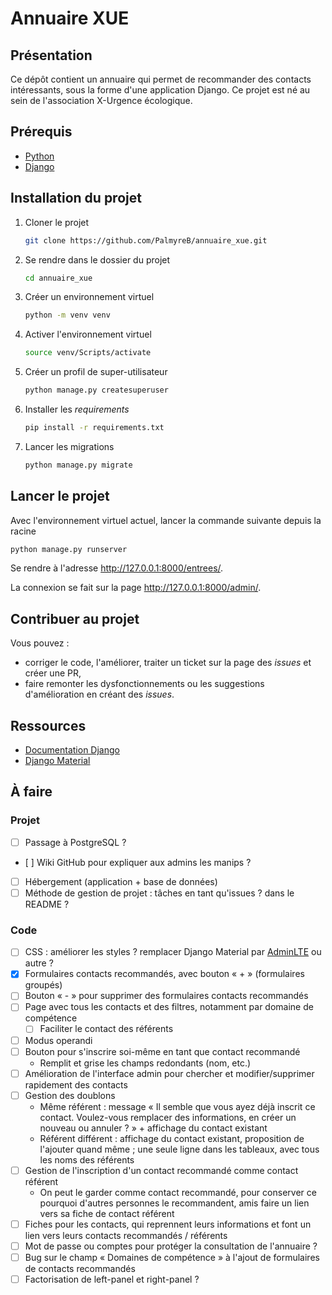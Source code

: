 # Annuaire XUE

## Présentation

Ce dépôt contient un annuaire qui permet de recommander des contacts intéressants, sous la forme d'une application Django. Ce projet est né au sein de l'association X-Urgence écologique.

## Prérequis

- [Python](https://www.python.org/downloads/)
- [Django](https://docs.djangoproject.com/en/4.1/topics/install/)

## Installation du projet

1. Cloner le projet

   ```sh
   git clone https://github.com/PalmyreB/annuaire_xue.git
   ```

2. Se rendre dans le dossier du projet

   ```sh
   cd annuaire_xue
   ```

3. Créer un environnement virtuel

   ```sh
   python -m venv venv
   ```

4. Activer l'environnement virtuel

   ```sh
   source venv/Scripts/activate
   ```

5. Créer un profil de super-utilisateur

   ```sh
   python manage.py createsuperuser
   ```

6. Installer les _requirements_

   ```sh
   pip install -r requirements.txt
   ```

7. Lancer les migrations

   ```sh
   python manage.py migrate
   ```

## Lancer le projet

Avec l'environnement virtuel actuel, lancer la commande suivante depuis la racine

```sh
python manage.py runserver
```

Se rendre à l'adresse <http://127.0.0.1:8000/entrees/>.

La connexion se fait sur la page <http://127.0.0.1:8000/admin/>.

## Contribuer au projet

Vous pouvez :

- corriger le code, l'améliorer, traiter un ticket sur la page des _issues_ et créer une PR,
- faire remonter les dysfonctionnements ou les suggestions d'amélioration en créant des _issues_.

## Ressources

- [Documentation Django](https://docs.djangoproject.com/en/4.1/)
- [Django Material](https://github.com/viewflow/django-material/)

## À faire

### Projet

- [ ] Passage à PostgreSQL ?
- [ ] Wiki GitHub pour expliquer aux admins les manips ?
- [ ] Hébergement (application + base de données)
- [ ] Méthode de gestion de projet : tâches en tant qu'issues ? dans le README ?

### Code

- [ ] CSS : améliorer les styles ? remplacer Django Material par [AdminLTE](https://adminlte.io/) ou autre ?
- [x] Formulaires contacts recommandés, avec bouton « + » (formulaires groupés)
- [ ] Bouton « - » pour supprimer des formulaires contacts recommandés
- [ ] Page avec tous les contacts et des filtres, notamment par domaine de compétence
  - [ ] Faciliter le contact des référents
- [ ] Modus operandi
- [ ] Bouton pour s'inscrire soi-même en tant que contact recommandé
  - Remplit et grise les champs redondants (nom, etc.)
- [ ] Amélioration de l'interface admin pour chercher et modifier/supprimer rapidement des contacts
- [ ] Gestion des doublons
  - Même référent : message « Il semble que vous ayez déjà inscrit ce contact. Voulez-vous remplacer des informations, en créer un nouveau ou annuler ? » + affichage du contact existant
  - Référent différent : affichage du contact existant, proposition de l'ajouter quand même ; une seule ligne dans les tableaux, avec tous les noms des référents
- [ ] Gestion de l'inscription d'un contact recommandé comme contact référent
  - On peut le garder comme contact recommandé, pour conserver ce pourquoi d'autres personnes le recommandent, amis faire un lien vers sa fiche de contact référent
- [ ] Fiches pour les contacts, qui reprennent leurs informations et font un lien vers leurs contacts recommandés / référents
- [ ] Mot de passe ou comptes pour protéger la consultation de l'annuaire ?
- [ ] Bug sur le champ « Domaines de compétence » à l'ajout de formulaires de contacts recommandés
- [ ] Factorisation de left-panel et right-panel ?
